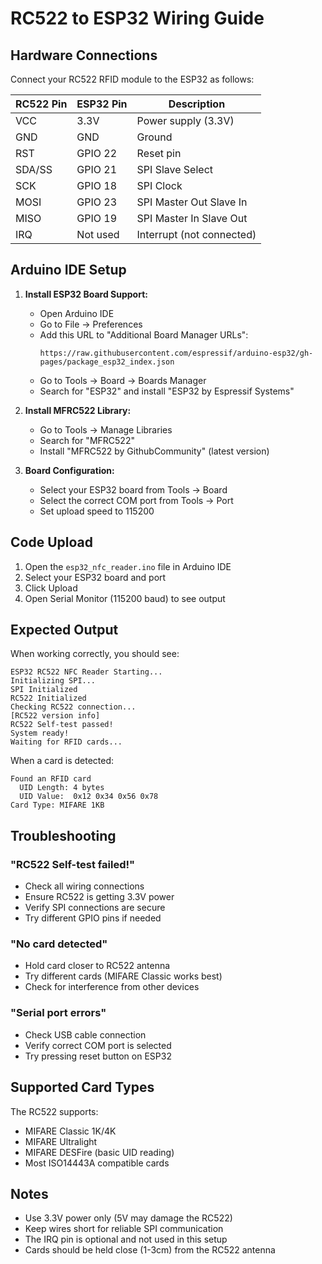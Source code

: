 # RC522 to ESP32 Wiring Guide

## Hardware Connections

Connect your RC522 RFID module to the ESP32 as follows:

| RC522 Pin | ESP32 Pin | Description |
|-----------|-----------|-------------|
| VCC       | 3.3V      | Power supply (3.3V) |
| GND       | GND       | Ground |
| RST       | GPIO 22   | Reset pin |
| SDA/SS    | GPIO 21   | SPI Slave Select |
| SCK       | GPIO 18   | SPI Clock |
| MOSI      | GPIO 23   | SPI Master Out Slave In |
| MISO      | GPIO 19   | SPI Master In Slave Out |
| IRQ       | Not used  | Interrupt (not connected) |

## Arduino IDE Setup

1. **Install ESP32 Board Support:**
   - Open Arduino IDE
   - Go to File → Preferences
   - Add this URL to "Additional Board Manager URLs":
     ```
     https://raw.githubusercontent.com/espressif/arduino-esp32/gh-pages/package_esp32_index.json
     ```
   - Go to Tools → Board → Boards Manager
   - Search for "ESP32" and install "ESP32 by Espressif Systems"

2. **Install MFRC522 Library:**
   - Go to Tools → Manage Libraries
   - Search for "MFRC522"
   - Install "MFRC522 by GithubCommunity" (latest version)

3. **Board Configuration:**
   - Select your ESP32 board from Tools → Board
   - Select the correct COM port from Tools → Port
   - Set upload speed to 115200

## Code Upload

1. Open the `esp32_nfc_reader.ino` file in Arduino IDE
2. Select your ESP32 board and port
3. Click Upload
4. Open Serial Monitor (115200 baud) to see output

## Expected Output

When working correctly, you should see:
```
ESP32 RC522 NFC Reader Starting...
Initializing SPI...
SPI Initialized
RC522 Initialized
Checking RC522 connection...
[RC522 version info]
RC522 Self-test passed!
System ready!
Waiting for RFID cards...
```

When a card is detected:
```
Found an RFID card
  UID Length: 4 bytes
  UID Value:  0x12 0x34 0x56 0x78
Card Type: MIFARE 1KB
```

## Troubleshooting

### "RC522 Self-test failed!"
- Check all wiring connections
- Ensure RC522 is getting 3.3V power
- Verify SPI connections are secure
- Try different GPIO pins if needed

### "No card detected"
- Hold card closer to RC522 antenna
- Try different cards (MIFARE Classic works best)
- Check for interference from other devices

### "Serial port errors"
- Check USB cable connection
- Verify correct COM port is selected
- Try pressing reset button on ESP32

## Supported Card Types

The RC522 supports:
- MIFARE Classic 1K/4K
- MIFARE Ultralight
- MIFARE DESFire (basic UID reading)
- Most ISO14443A compatible cards

## Notes

- Use 3.3V power only (5V may damage the RC522)
- Keep wires short for reliable SPI communication
- The IRQ pin is optional and not used in this setup
- Cards should be held close (1-3cm) from the RC522 antenna
